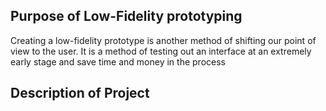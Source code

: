 ## Purpose of Low-Fidelity prototyping
Creating a low-fidelity prototype is another method of shifting our point of view to the user. It is a method of testing out an interface at an extremely early stage and save time and money in the process

## Description of Project

